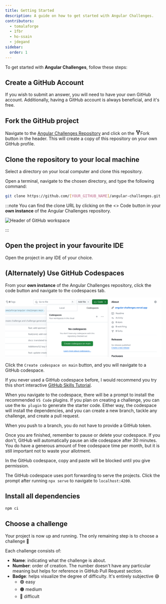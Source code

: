```yaml
---
title: Getting Started
description: A guide on how to get started with Angular Challenges.
contributors:
  - tomalaforge
  - 1fbr
  - ho-ssain
  - jdegand
sidebar:
  order: 1
---
```


To get started with <b>Angular Challenges</b>, follow these steps:

## Create a GitHub Account

If you wish to submit an answer, you will need to have your own GitHub account. Additionally, having a GitHub account is always beneficial, and it's free.

## Fork the GitHub project

Navigate to the [Angular Challenges Repository](https://github.com/tomalaforge/angular-challenges) and click on the <span class="github-neutral-btn"> <svg aria-hidden="true" height="16" viewBox="0 0 16 16" version="1.1" width="16" data-view-component="true" class="octicon octicon-repo-forked mr-2">
<path d="M5 5.372v.878c0 .414.336.75.75.75h4.5a.75.75 0 0 0 .75-.75v-.878a2.25 2.25 0 1 1 1.5 0v.878a2.25 2.25 0 0 1-2.25 2.25h-1.5v2.128a2.251 2.251 0 1 1-1.5 0V8.5h-1.5A2.25 2.25 0 0 1 3.5 6.25v-.878a2.25 2.25 0 1 1 1.5 0ZM5 3.25a.75.75 0 1 0-1.5 0 .75.75 0 0 0 1.5 0Zm6.75.75a.75.75 0 1 0 0-1.5.75.75 0 0 0 0 1.5Zm-3 8.75a.75.75 0 1 0-1.5 0 .75.75 0 0 0 1.5 0Z"></path></svg>Fork</span> button in the header. This will create a copy of this repository on your own GitHub profile.

## Clone the repository to your local machine

Select a directory on your local computer and clone this repository.

Open a terminal, navigate to the chosen directory, and type the following command:

```bash
git clone https://github.com/[YOUR_GITHUB_NAME]/angular-challenges.git
```

:::note
You can find the clone URL by clicking on the <span class="github-success-btn"><> Code</span> button in your <b>own instance</b> of the Angular Challenges repository.

![Header of GitHub workspace](../../../assets/header-github.png)

:::

## Open the project in your favourite IDE

Open the project in any IDE of your choice.

## (Alternately) Use GitHub Codespaces

From your <b>own instance</b> of the Angular Challenges repository, click the code button and navigate to the codespaces tab.

![Codespaces tab](../../../assets/codespaces.png)

Click the `Create codespace on main` button, and you will navigate to a GitHub codespace.

If you never used a GitHub codespace before, I would recommend you try this short interactive [GitHub Skills Tutorial](https://github.com/skills/code-with-codespaces).

When you navigate to the codespace, there will be a prompt to install the recommended `VS Code` plugins. If you plan on creating a challenge, you can use the `Nx plugin` to generate the starter code. Either way, the codespace will install the dependencies, and you can create a new branch, tackle any challenge, and create a pull request.

When you push to a branch, you do not have to provide a GitHub token.

Once you are finished, remember to pause or delete your codespace. If you don't, GitHub will automatically pause an idle codespace after 30 minutes. You do have a generous amount of free codespace time per month, but it is still important not to waste your allotment.

In the GitHub codespace, copy and paste will be blocked until you give permission.

The GitHub codespace uses port forwarding to serve the projects. Click the prompt after running `npx serve` to navigate to `localhost:4200`.

## Install all dependencies

```bash
npm ci
```

## Choose a challenge

Your project is now up and running. The only remaining step is to choose a challenge 🚀

Each challenge consists of:

- <b>Name</b>: indicating what the challenge is about.
- <b>Number</b>: order of creation. The number doesn't have any particular meaning but helps for reference in GitHub Pull Request section.
- <b>Badge</b>: helps visualize the degree of difficulty. It's entirely subjective 😅
  - 🟢 easy
  - 🟠 medium
  - 🔴 difficult
